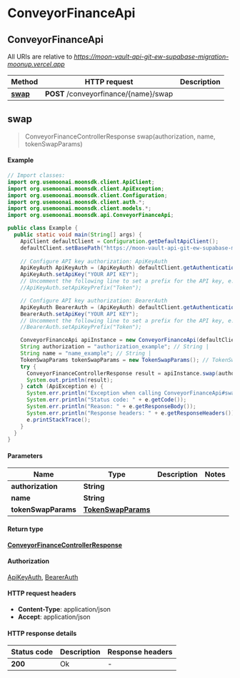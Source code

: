 # ConveyorFinanceApi

## ConveyorFinanceApi

All URIs are relative to _https://moon-vault-api-git-ew-supabase-migration-moonup.vercel.app_

| Method                                 | HTTP request                          | Description |
| -------------------------------------- | ------------------------------------- | ----------- |
| [**swap**](conveyorfinanceapi.md#swap) | **POST** /conveyorfinance/{name}/swap |             |

## **swap**

> ConveyorFinanceControllerResponse swap(authorization, name, tokenSwapParams)

#### Example

```java
// Import classes:
import org.usemoonai.moonsdk.client.ApiClient;
import org.usemoonai.moonsdk.client.ApiException;
import org.usemoonai.moonsdk.client.Configuration;
import org.usemoonai.moonsdk.client.auth.*;
import org.usemoonai.moonsdk.client.models.*;
import org.usemoonai.moonsdk.api.ConveyorFinanceApi;

public class Example {
  public static void main(String[] args) {
    ApiClient defaultClient = Configuration.getDefaultApiClient();
    defaultClient.setBasePath("https://moon-vault-api-git-ew-supabase-migration-moonup.vercel.app");
    
    // Configure API key authorization: ApiKeyAuth
    ApiKeyAuth ApiKeyAuth = (ApiKeyAuth) defaultClient.getAuthentication("ApiKeyAuth");
    ApiKeyAuth.setApiKey("YOUR API KEY");
    // Uncomment the following line to set a prefix for the API key, e.g. "Token" (defaults to null)
    //ApiKeyAuth.setApiKeyPrefix("Token");

    // Configure API key authorization: BearerAuth
    ApiKeyAuth BearerAuth = (ApiKeyAuth) defaultClient.getAuthentication("BearerAuth");
    BearerAuth.setApiKey("YOUR API KEY");
    // Uncomment the following line to set a prefix for the API key, e.g. "Token" (defaults to null)
    //BearerAuth.setApiKeyPrefix("Token");

    ConveyorFinanceApi apiInstance = new ConveyorFinanceApi(defaultClient);
    String authorization = "authorization_example"; // String | 
    String name = "name_example"; // String | 
    TokenSwapParams tokenSwapParams = new TokenSwapParams(); // TokenSwapParams | 
    try {
      ConveyorFinanceControllerResponse result = apiInstance.swap(authorization, name, tokenSwapParams);
      System.out.println(result);
    } catch (ApiException e) {
      System.err.println("Exception when calling ConveyorFinanceApi#swap");
      System.err.println("Status code: " + e.getCode());
      System.err.println("Reason: " + e.getResponseBody());
      System.err.println("Response headers: " + e.getResponseHeaders());
      e.printStackTrace();
    }
  }
}
```

#### Parameters

| Name                | Type                                      | Description | Notes |
| ------------------- | ----------------------------------------- | ----------- | ----- |
| **authorization**   | **String**                                |             |       |
| **name**            | **String**                                |             |       |
| **tokenSwapParams** | [**TokenSwapParams**](tokenswapparams.md) |             |       |

#### Return type

[**ConveyorFinanceControllerResponse**](conveyorfinancecontrollerresponse.md)

#### Authorization

[ApiKeyAuth](./#ApiKeyAuth), [BearerAuth](./#BearerAuth)

#### HTTP request headers

* **Content-Type**: application/json
* **Accept**: application/json

#### HTTP response details

| Status code | Description | Response headers |
| ----------- | ----------- | ---------------- |
| **200**     | Ok          | -                |
